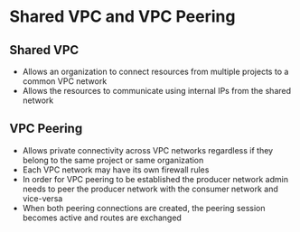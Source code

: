 # Shared VPC and VPC Peering

## Shared VPC

- Allows an organization to connect resources from multiple projects to a common VPC network
- Allows the resources to communicate using internal IPs from the shared network

## VPC Peering

- Allows private connectivity across VPC networks regardless if they belong to the same project or same organization
- Each VPC network may have its own firewall rules
- In order for VPC peering to be established the producer network admin needs to peer the producer network with the consumer network and vice-versa
- When both peering connections are created, the peering session becomes active and routes are exchanged